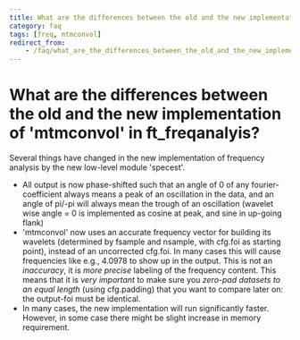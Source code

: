 ```yaml
---
title: What are the differences between the old and the new implementation of 'mtmconvol' in ft_freqanalyis?
category: faq
tags: [freq, mtmconvol]
redirect_from:
    - /faq/what_are_the_differences_between_the_old_and_the_new_implementation_of_mtmconvol_in_ft_freqanalysis/
---
```


# What are the differences between the old and the new implementation of 'mtmconvol' in ft_freqanalyis?

Several things have changed in the new implementation of frequency analysis by the new low-level module 'specest'.

- All output is now phase-shifted such that an angle of 0 of any fourier-coefficient always means a peak of an oscillation in the data, and an angle of pi/-pi will always mean the trough of an oscillation (wavelet wise angle = 0 is implemented as cosine at peak, and sine in up-going flank)
- 'mtmconvol' now uses an accurate frequency vector for building its wavelets (determined by fsample and nsample, with cfg.foi as starting point), instead of an uncorrected cfg.foi. In many cases this will cause frequencies like e.g., 4.0978 to show up in the output. This is not an _inaccuracy_, it is _more precise_ labeling of the frequency content. This means that it is _very important_ to make sure you _zero-pad datasets to an equal length_ (using cfg.padding) that you want to compare later on: the output-foi must be identical.
- In many cases, the new implementation will run significantly faster. However, in some case there might be slight increase in memory requirement.
